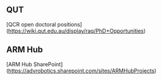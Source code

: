 ## QUT

[QCR open doctoral positions] (https://wiki.qut.edu.au/display/raq/PhD+Opportunities)

## ARM Hub

[ARM Hub SharePoint] (https://advrobotics.sharepoint.com/sites/ARMHubProjects)


